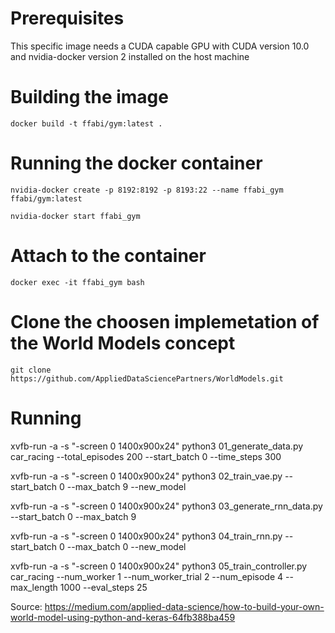 # Prerequisites
This specific image needs a CUDA capable GPU with CUDA version 10.0 and nvidia-docker version 2 installed on the host machine

# Building the image

`docker build -t ffabi/gym:latest .`

# Running the docker container

`nvidia-docker create -p 8192:8192 -p 8193:22 --name ffabi_gym ffabi/gym:latest`

`nvidia-docker start ffabi_gym`

# Attach to the container

`docker exec -it ffabi_gym bash`

# Clone the choosen implemetation of the World Models concept

`git clone https://github.com/AppliedDataSciencePartners/WorldModels.git`

# Running

xvfb-run -a -s "-screen 0 1400x900x24" python3 01_generate_data.py car_racing --total_episodes 200 --start_batch 0 --time_steps 300

xvfb-run -a -s "-screen 0 1400x900x24" python3 02_train_vae.py --start_batch 0 --max_batch 9 --new_model

xvfb-run -a -s "-screen 0 1400x900x24" python3 03_generate_rnn_data.py --start_batch 0 --max_batch 9

xvfb-run -a -s "-screen 0 1400x900x24" python3 04_train_rnn.py --start_batch 0 --max_batch 0 --new_model

xvfb-run -a -s "-screen 0 1400x900x24" python3 05_train_controller.py car_racing --num_worker 1 --num_worker_trial 2 --num_episode 4 --max_length 1000 --eval_steps 25



Source:
<https://medium.com/applied-data-science/how-to-build-your-own-world-model-using-python-and-keras-64fb388ba459>
